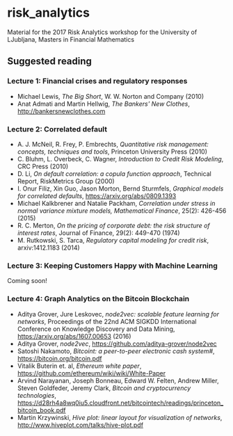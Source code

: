 
# risk_analytics
Material for the 2017 Risk Analytics workshop for the University of LJubljana, Masters in Financial Mathematics

## Suggested reading

### Lecture 1: Financial crises and regulatory responses

* Michael Lewis, *The Big Short*, W. W. Norton and Company (2010)
* Anat Admati and Martin Hellwig, *The Bankers' New Clothes*, http://bankersnewclothes.com

### Lecture 2: Correlated default
* A. J. McNeil, R. Frey, P. Embrechts, *Quantitative risk management:
  concepts, techniques and tools*, Princeton University Press (2010)
* C. Bluhm, L. Overbeck, C. Wagner, *Introduction to Credit Risk
Modeling*, CRC Press (2010)
* D. Li, *On default correlation: a copula function approach*,
  Technical Report, RiskMetrics Group (2000)
* I. Onur Filiz, Xin Guo, Jason Morton, Bernd Sturmfels, *Graphical
models for correlated defaults*, https://arxiv.org/abs/0809.1393
* Michael Kalkbrener and Natalie Packham, *Correlation under stress in
  normal variance mixture models, Mathematical Finance*, 25(2):
  426-456 (2015)
* R. C. Merton, *On the pricing of corporate debt: the risk structure
of interest rates*, Journal of Finance, 29(2): 449-470 (1974)
* M. Rutkowski, S. Tarca, *Regulatory capital modeling for credit
  risk*, arxiv:1412.1183 (2014)

### Lecture 3: Keeping Customers Happy with Machine Learning
Coming soon!

### Lecture 4: Graph Analytics on the Bitcoin Blockchain

* Aditya Grover, Jure Leskovec, *node2vec: scalable feature learning
  for networks*, Proceedings of the 22nd ACM SIGKDD International
  Conference on Knowledge Discovery and Data Mining,
  https://arxiv.org/abs/1607.00653 (2016)
* Aditya Grover, *node2vec*, https://github.com/aditya-grover/node2vec
* Satoshi Nakamoto, *Bitcoint: a peer-to-peer electronic cash system#*, https://bitcoin.org/bitcoin.pdf
* Vitalik Buterin et. al, *Ethereum white paper*, https://github.com/ethereum/wiki/wiki/White-Paper
* Arvind Narayanan, Joseph Bonneau, Edward W. Felten, Andrew Miller, Steven Goldfeder, Jeremy Clark, *Bitcoin and cryptocurrency technologies*, https://d28rh4a8wq0iu5.cloudfront.net/bitcointech/readings/princeton_bitcoin_book.pdf
* Martin Krzywinski, *Hive plot: linear layout for visualization of
networks*, http://www.hiveplot.com/talks/hive-plot.pdf
